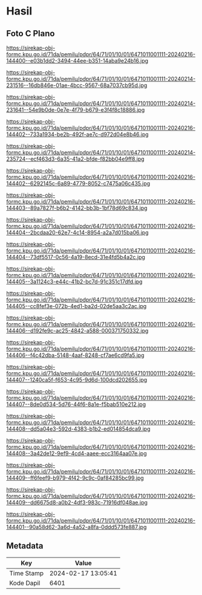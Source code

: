 # Hasil

## Foto C Plano

https://sirekap-obj-formc.kpu.go.id/71da/pemilu/pdpr/64/71/01/10/01/6471011001111-20240216-144400--e03b1dd2-3494-44ee-b351-14aba9e24b16.jpg

https://sirekap-obj-formc.kpu.go.id/71da/pemilu/pdpr/64/71/01/10/01/6471011001111-20240214-231516--16db846e-01ae-4bcc-9567-68a7037cb95d.jpg

https://sirekap-obj-formc.kpu.go.id/71da/pemilu/pdpr/64/71/01/10/01/6471011001111-20240214-231641--54e9b0de-0e7e-4f79-b679-e3f4f8c18886.jpg

https://sirekap-obj-formc.kpu.go.id/71da/pemilu/pdpr/64/71/01/10/01/6471011001111-20240216-144402--733a1934-be2b-492f-ae7c-d972d04e8b46.jpg

https://sirekap-obj-formc.kpu.go.id/71da/pemilu/pdpr/64/71/01/10/01/6471011001111-20240214-235724--ecf463d3-6a35-41a2-bfde-f82bb04e9ff8.jpg

https://sirekap-obj-formc.kpu.go.id/71da/pemilu/pdpr/64/71/01/10/01/6471011001111-20240216-144402--6292145c-6a89-4779-8052-c7475a06c435.jpg

https://sirekap-obj-formc.kpu.go.id/71da/pemilu/pdpr/64/71/01/10/01/6471011001111-20240216-144403--89a7827f-b6b2-4142-bb3b-1bf78d69c834.jpg

https://sirekap-obj-formc.kpu.go.id/71da/pemilu/pdpr/64/71/01/10/01/6471011001111-20240216-144404--2bcdaa20-62e7-4c14-8954-a2a7d015ba06.jpg

https://sirekap-obj-formc.kpu.go.id/71da/pemilu/pdpr/64/71/01/10/01/6471011001111-20240216-144404--73df5517-0c56-4a19-8ecd-31e4fd5b4a2c.jpg

https://sirekap-obj-formc.kpu.go.id/71da/pemilu/pdpr/64/71/01/10/01/6471011001111-20240216-144405--3a1124c3-e44c-41b2-bc7d-91c351c17dfd.jpg

https://sirekap-obj-formc.kpu.go.id/71da/pemilu/pdpr/64/71/01/10/01/6471011001111-20240216-144405--cc8fef3e-072b-4ed1-ba2d-02de5aa3c2ac.jpg

https://sirekap-obj-formc.kpu.go.id/71da/pemilu/pdpr/64/71/01/10/01/6471011001111-20240216-144406--d192fe9c-ac25-4842-a588-000371750332.jpg

https://sirekap-obj-formc.kpu.go.id/71da/pemilu/pdpr/64/71/01/10/01/6471011001111-20240216-144406--f4c42dba-5148-4aaf-8248-cf7ae6cd9fa5.jpg

https://sirekap-obj-formc.kpu.go.id/71da/pemilu/pdpr/64/71/01/10/01/6471011001111-20240216-144407--1240ca5f-f653-4c95-9d6d-100dcd202655.jpg

https://sirekap-obj-formc.kpu.go.id/71da/pemilu/pdpr/64/71/01/10/01/6471011001111-20240216-144407--8de0d534-5d76-44f6-8a1e-f5bab510e212.jpg

https://sirekap-obj-formc.kpu.go.id/71da/pemilu/pdpr/64/71/01/10/01/6471011001111-20240216-144408--dd5a04e3-592d-4383-b1b2-ed014854dca9.jpg

https://sirekap-obj-formc.kpu.go.id/71da/pemilu/pdpr/64/71/01/10/01/6471011001111-20240216-144408--3a42de12-9ef9-4cd4-aaee-ecc3164aa07e.jpg

https://sirekap-obj-formc.kpu.go.id/71da/pemilu/pdpr/64/71/01/10/01/6471011001111-20240216-144409--ff6feef9-b979-4f42-9c9c-0af84285bc99.jpg

https://sirekap-obj-formc.kpu.go.id/71da/pemilu/pdpr/64/71/01/10/01/6471011001111-20240216-144409--dd6675d8-a0b2-4df3-983c-71916df048ae.jpg

https://sirekap-obj-formc.kpu.go.id/71da/pemilu/pdpr/64/71/01/10/01/6471011001111-20240216-144401--90a58d62-3a6d-4a52-a8fa-0ddd573fe887.jpg


## Metadata

| Key        | Value               |
| ---------- | ------------------- |
| Time Stamp | 2024-02-17 13:05:41 |
| Kode Dapil | 6401                |



